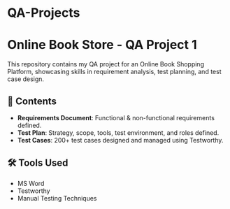 # QA-Projects
# Online Book Store - QA Project 1

This repository contains my QA project for an Online Book Shopping Platform, showcasing skills in requirement analysis, test planning, and test case design.

## 📄 Contents

- **Requirements Document**: Functional & non-functional requirements defined.
- **Test Plan**: Strategy, scope, tools, test environment, and roles defined.
- **Test Cases**: 200+ test cases designed and managed using Testworthy.

## 🛠 Tools Used
- MS Word
- Testworthy
- Manual Testing Techniques

